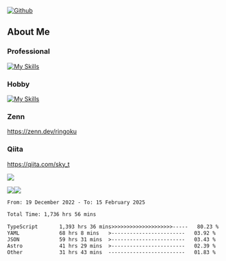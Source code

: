 [![Github](https://img.shields.io/github/followers/skyt-a?label=Follow&style=social)](https://github.com/skyt-a)

## About Me
### Professional
[![My Skills](https://skillicons.dev/icons?i=react,ts,js,nodejs,java,graphql,firebase,githubactions&theme=light)](https://skillicons.dev)
### Hobby
[![My Skills](https://skillicons.dev/icons?i=unity,rust,py&theme=light)](https://skillicons.dev)

### Zenn
https://zenn.dev/ringoku
### Qiita
https://qiita.com/sky_t


![](https://github-profile-summary-cards.vercel.app/api/cards/profile-details?username=skyt-a&theme=default)

![](https://github-profile-summary-cards.vercel.app/api/cards/repos-per-language?username=skyt-a&theme=default)![](https://github-profile-summary-cards.vercel.app/api/cards/stats?username=RinGoku&theme=default)

<!--START_SECTION:waka-->

```txt
From: 19 December 2022 - To: 15 February 2025

Total Time: 1,736 hrs 56 mins

TypeScript       1,393 hrs 36 mins>>>>>>>>>>>>>>>>>>>>-----   80.23 %
YAML             68 hrs 8 mins   >------------------------   03.92 %
JSON             59 hrs 31 mins  >------------------------   03.43 %
Astro            41 hrs 29 mins  >------------------------   02.39 %
Other            31 hrs 43 mins  -------------------------   01.83 %
```

<!--END_SECTION:waka-->
